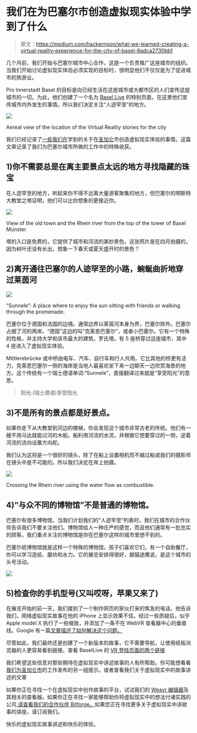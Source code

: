 # 我们在为巴塞尔市创造虚拟现实体验中学到了什么

> 原文：<https://medium.com/hackernoon/what-we-learned-creating-a-virtual-reality-experience-for-the-city-of-basel-8adca2730bb1>

几个月前，我们开始与巴塞尔城市中心合作，这是一个负责推广这座城市的组织。当我们开始讨论虚拟现实体验必须实现的目标时，很明显他们不仅仅是为了促进城市的旅游业。

Pro Innerstadt Basel 的目标是向已经生活在这座城市或大都市区的人们宣传这座城市的一切。为此，他们创建了一个名为 [Basel Live](https://basellive.ch) 的特别页面，在这里他们宣传城市内外发生的事情。所以我们决定关注“人迹罕至”的地方。

![](img/c43cbf89635c9c7bbd10f596f3179b14.png)

Aereal view of the location of the Virtual Reality stories for the city

我们已经记录了[一些我们在](https://hackernoon.com/top-5-things-we-learned-while-creating-a-virtual-reality-experience-for-the-city-of-st-gallen-563e4569086e)学到的关于在[圣加仑](https://weavr.space/v/w/fae57e5a-1edb-468f-a0af-512ba67c8d55)市创造虚拟现实体验的事情。这篇文章记录了我们为巴塞尔城市所做的工作中的特殊收获。

## 1)你不需要总是在离主要景点太远的地方寻找隐藏的珠宝

在人迹罕至的地方，听起来你不得不远离大量游客聚集的地方，但巴塞尔的明斯特大教堂之塔证明，他们可以比你想象的更接近你。

![](img/db796c9bb6e40bbc0a7f44a48cd335cf.png)

View of the old town and the Rhein river from the top of the tower of Basel Münster

塔的入口是免费的，它提供了城市和河流的美妙景色。这张照片是在四月拍摄的，因为树叶还没有长出。想象一下春天或夏天盛开时的景色？

## 2)离开通往巴塞尔的人迹罕至的小路，蜿蜒曲折地穿过莱茵河

![](img/02dd17e2f76778ddec511b90a28ffc0f.png)

“Sunnele”: A place where to enjoy the sun sitting with friends or walking through the promenade.

巴塞尔位于德国和法国的边境。通常边界以莱茵河本身为界，巴塞尔除外。巴塞尔占据了河的两岸。“德国”这边的叫“克莱恩巴塞尔”，或者小巴塞尔。它有一个特殊的性格，并主持大学和该市最大的建筑，罗氏塔。有 5 座桥穿过这座城市，其中 4 座进入了虚拟现实体验。

Mittlerebrücke 或中桥由电车、汽车、自行车和行人共用。它比其他的桥更有活力，克莱恩巴塞尔一侧的海岸是当地人最喜欢坐下来一边聊天一边欣赏海景的地方。这个传统有一个瑞士德语单词:“Sunnele”，直接翻译过来就是“享受阳光”的意思。

> 阳光:(瑞士德语)享受阳光

## 3)不是所有的景点都是好景点。

如果你走下从大教堂到河边的楼梯，你会发现这个城市非常古老的传统。他们有一艘不用马达就能过河的木船。船利用河流的水流，并根据它想要穿过的一侧，逆着河流的流向设置方向舵。

我们认为这将是一个很好的镜头，除了在船上设置相机而不越过船或我们的摄影师在镜头中是不可能的。所以我们决定在岸上拍摄。

![](img/4157a5c2859a89047a9eba9c10004325.png)

Crossing the Rhein river using the water flow as combustible.

## 4)“与众不同的博物馆”不是普通的博物馆。

巴塞尔有很多博物馆。当我们计划我们的“人迹罕至”列表时，我们在城市的合作伙伴告诉我们不要关注他们。博物馆给人一种庄严的感觉，而且他们通常有一批忠实的顾客。我们重点关注的博物馆是你在巴塞尔这样的城市里想不到的。

巴塞尔纸博物馆就是这样一个特殊的博物馆。孩子们喜欢它们，有一个自助餐厅，你可以学习造纸、磨坊和水力。它的展览安排得很好，据猫途鹰说，是这个城市的头号活动。

![](img/90b81b4993f964f9c6d74b50a77a3778.png)

## 5)检查你的手机型号(又叫哎呀，苹果又来了)

在展览开始的前一天，我们接到了一个制作网页的家伙打来的焦急的电话。他告诉我们，网络虚拟现实故事在他的 iPhone 上显示效果不佳。经过一些质疑后，似乎 Apple model X 执行了一些缩放，并添加了一条不在 WebVR 查看器中心的垂直线。Google 有一篇[文章描述了如何解决这个问题。](https://support.google.com/cardboard/answer/6295070?hl=en)

尽管如此，我们最终还是创建了一个新版本的故事，它不需要导航，让使用纸板浏览器的人更容易看到链接。查看 BaselLive 的 [VR 登陆页面的两个链接](https://basellive.ch/vr)

我们希望这些信息对那些期待在虚拟现实中讲述故事的人有所帮助。你可能想看看[我们为圣加仑市](https://hackernoon.com/top-5-things-we-learned-while-creating-a-virtual-reality-experience-for-the-city-of-st-gallen-563e4569086e)的工作发布的另一组提示。或者查看我们关于虚拟现实中的故事讲述的文章

如果你正在寻找一个在虚拟现实中创作故事的平台，试试我们的 [Weavr 编辑器](https://www.weavr.space)及其相关的查看器。如果你正在寻找一家能够帮助你将虚拟现实中的想法付诸实践的公司[,请查看我们的合作伙伴 Bitforge。](https://bitforge.ch)如果您正在寻找更多关于虚拟现实中讲故事的讲座，请订阅我们。

快乐的虚拟现实故事讲述和快乐的体验。